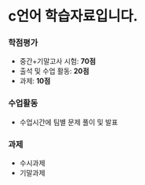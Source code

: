 # c언어 학습자료입니다.
### 학점평가

- 중간+기말고사 시험: **70점** <br>
- 출석 및 수업 활동: **20점** <br>
- 과제: **10점**

### 수업활동

- 수업시간에 팀별 문제 풀이 및 발표

### 과제

- 수시과제<br>
- 기말과제